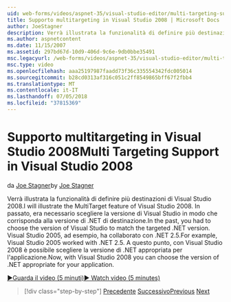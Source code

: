 ```yaml
---
uid: web-forms/videos/aspnet-35/visual-studio-editor/multi-targeting-support-in-visual-studio-2008
title: Supporto multitargeting in Visual Studio 2008 | Microsoft Docs
author: JoeStagner
description: Verrà illustrata la funzionalità di definire più destinazioni di Visual Studio 2008. In passato, era necessario scegliere la versione di Visual Studio in modo che corrisponda il versi .NET di destinazione...
ms.author: aspnetcontent
ms.date: 11/15/2007
ms.assetid: 297bd67d-10d9-406d-9c6e-9db0bbe35491
msc.legacyurl: /web-forms/videos/aspnet-35/visual-studio-editor/multi-targeting-support-in-visual-studio-2008
msc.type: video
ms.openlocfilehash: aaa25197987faadd73f36c335554342fdc005014
ms.sourcegitcommit: b28cd0313af316c051c2ff8549865bff67f2fbb4
ms.translationtype: MT
ms.contentlocale: it-IT
ms.lasthandoff: 07/05/2018
ms.locfileid: "37815369"
---
```

<a name="multi-targeting-support-in-visual-studio-2008"></a><span data-ttu-id="9a71b-104">Supporto multitargeting in Visual Studio 2008</span><span class="sxs-lookup"><span data-stu-id="9a71b-104">Multi Targeting Support in Visual Studio 2008</span></span>
====================
<span data-ttu-id="9a71b-105">da [Joe Stagner](https://github.com/JoeStagner)</span><span class="sxs-lookup"><span data-stu-id="9a71b-105">by [Joe Stagner](https://github.com/JoeStagner)</span></span>

<span data-ttu-id="9a71b-106">Verrà illustrata la funzionalità di definire più destinazioni di Visual Studio 2008.</span><span class="sxs-lookup"><span data-stu-id="9a71b-106">I will illustrate the MultiTarget feature of Visual Studio 2008.</span></span> <span data-ttu-id="9a71b-107">In passato, era necessario scegliere la versione di Visual Studio in modo che corrisponda alla versione di .NET di destinazione.</span><span class="sxs-lookup"><span data-stu-id="9a71b-107">In the past, you had to choose the version of Visual Studio to match the targeted .NET version.</span></span> <span data-ttu-id="9a71b-108">Visual Studio 2005, ad esempio, ha collaborato con .NET 2.5.</span><span class="sxs-lookup"><span data-stu-id="9a71b-108">For example, Visual Studio 2005 worked with .NET 2.5.</span></span> <span data-ttu-id="9a71b-109">A questo punto, con Visual Studio 2008 è possibile scegliere la versione di .NET appropriata per l'applicazione.</span><span class="sxs-lookup"><span data-stu-id="9a71b-109">Now, with Visual Studio 2008 you can choose the version of .NET appropriate for your application.</span></span>

[<span data-ttu-id="9a71b-110">&#9654;Guarda il video (5 minuti)</span><span class="sxs-lookup"><span data-stu-id="9a71b-110">&#9654; Watch video (5 minutes)</span></span>](https://channel9.msdn.com/Blogs/ASP-NET-Site-Videos/multi-targeting-support-in-visual-studio-2008)

> [!div class="step-by-step"]
> <span data-ttu-id="9a71b-111">[Precedente](javascript-debugging-in-visual-studio-2008.md)
> [Successivo](intellisense-for-jscript-and-aspnet-ajax.md)</span><span class="sxs-lookup"><span data-stu-id="9a71b-111">[Previous](javascript-debugging-in-visual-studio-2008.md)
[Next](intellisense-for-jscript-and-aspnet-ajax.md)</span></span>
